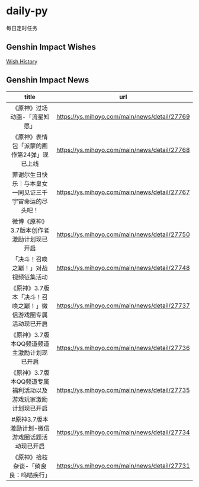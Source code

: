 # daily-py
每日定时任务


## Genshin Impact Wishes
[Wish History](./genshin_impact_wish.md)


## Genshin Impact News

| title | url |
|:---:|:---:|
| 《原神》过场动画-「流星知愿」 | https://ys.mihoyo.com/main/news/detail/27769 |
| 《原神》表情包「派蒙的画作第24弹」现已上线 | https://ys.mihoyo.com/main/news/detail/27768 |
| 菲谢尔生日快乐｜与本皇女一同见证三千宇宙命运的尽头吧！ | https://ys.mihoyo.com/main/news/detail/27767 |
| 微博《原神》3.7版本创作者激励计划现已开启 | https://ys.mihoyo.com/main/news/detail/27750 |
| 「决斗！召唤之巅！」对战视频征集活动 | https://ys.mihoyo.com/main/news/detail/27748 |
| 《原神》3.7版本「决斗！召唤之巅！」微信游戏圈专属活动现已开启 | https://ys.mihoyo.com/main/news/detail/27737 |
| 《原神》3.7版本QQ频道频道主激励计划现已开启 | https://ys.mihoyo.com/main/news/detail/27736 |
| 《原神》3.7版本QQ频道专属福利活动以及游戏玩家激励计划现已开启 | https://ys.mihoyo.com/main/news/detail/27735 |
| #原神3.7版本激励计划-微信游戏圈话题活动现已开启 | https://ys.mihoyo.com/main/news/detail/27734 |
| 《原神》拾枝杂谈-「绮良良：呜喵疾行」 | https://ys.mihoyo.com/main/news/detail/27731 |

